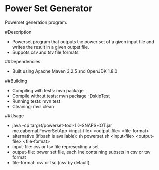 # Power Set Generator
Powerset generation program.

#Description
 * Powerset program that outputs the power set of a given input file and writes the result in a given output file.
 * Suppots csv and tsv file formats.

##Dependencies
 * Built using Apache Maven 3.2.5 and OpenJDK 1.8.0

##Building
 * Compiling with tests: mvn package
 * Compile without tests: mvn package -DskipTest
 * Running tests: mvn test
 * Cleaning: mvn clean

##Usage
 * java -cp target/powerset-tool-1.0-SNAPSHOT.jar me.cabernal.PowerSetApp \<input-file> \<output-file> \<file-format>
 * alternative (if bash is available): sh powerset.sh \<input-file> \<output-file> \<file-format>
 * input-file: csv or tsv file representing a set
 * output-file: power set file, each line containing subsets in csv or tsv format
 * file-format: csv or tsc (csv by default)
